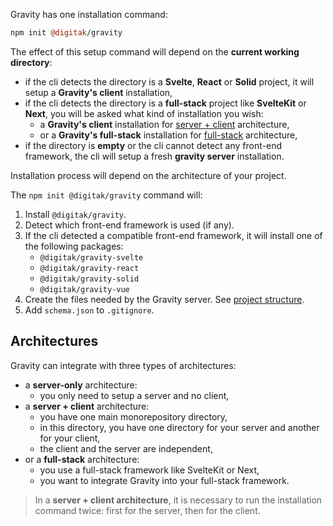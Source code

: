 Gravity has one installation command:

```coffee
npm init @digitak/gravity
```

The effect of this setup command will depend on the **current working directory**:

- if the cli detects the directory is a **Svelte**, **React** or **Solid** project, it will setup a **Gravity's client** installation,
- if the cli detects the directory is a **full-stack** project like **SvelteKit** or **Next**, you will be asked what kind of installation you wish:
  - a **Gravity's client** installation for [server + client](/documentation/installation/chose-your-architecture#server-+-client-architecture) architecture,
  - or a **Gravity's full-stack** installation for [full-stack](/documentation/installation/chose-your-architecture#full-stack-architecture) architecture,
- if the directory is **empty** or the cli cannot detect any front-end framework, the cli will setup a fresh **gravity server** installation.


Installation process will depend on the architecture of your project.

The `npm init @digitak/gravity` command will:

1. Install `@digitak/gravity`.
2. Detect which front-end framework is used (if any).
3. If the cli detected a compatible front-end framework, it will install one of the following packages:
    - `@digitak/gravity-svelte`
    - `@digitak/gravity-react`
    - `@digitak/gravity-solid`
    - `@digitak/gravity-vue`
4. Create the files needed by the Gravity server. See [project structure](/documentation/usage/project-structure).
5. Add `schema.json` to `.gitignore`.


## Architectures

Gravity can integrate with three types of architectures:

- a **server-only** architecture:
  - you only need to setup a server and no client,
- a **server + client** architecture:
  - you have one main monorepository directory,
  - in this directory, you have one directory for your server and another for your client,
  - the client and the server are independent,
- or a **full-stack** architecture:
  - you use a full-stack framework like SvelteKit or Next,
  - you want to integrate Gravity into your full-stack framework.

> In a **server + client architecture**, it is necessary to run the installation command twice: first for the server, then for the client.
